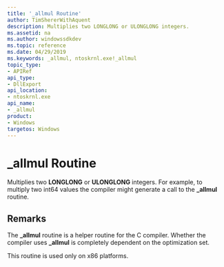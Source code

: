 ```yaml
---
title: '_allmul Routine'
author: TimShererWithAquent
description: Multiplies two LONGLONG or ULONGLONG integers.
ms.assetid: na
ms.author: windowssdkdev
ms.topic: reference
ms.date: 04/29/2019
ms.keywords: _allmul, ntoskrnl.exe!_allmul
topic_type: 
- APIRef
api_type: 
- DllExport
api_location: 
- ntoskrnl.exe
api_name: 
- _allmul
product: 
- Windows
targetos: Windows
---
```


# \_allmul Routine

Multiplies two **LONGLONG** or **ULONGLONG** integers.
For example, to multiply two int64 values the compiler might generate a call to the **\_allmul** routine.

## Remarks

The **\_allmul** routine is a helper routine for the C compiler.
Whether the compiler uses **\_allmul** is completely dependent on the optimization set.

This routine is used only on x86 platforms.
